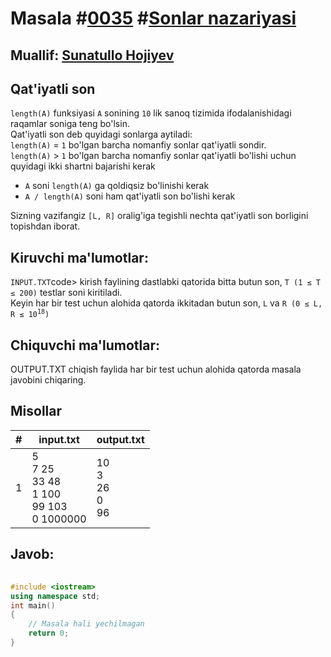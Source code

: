 <h1>Masala #<a href="https://robocontest.uz/tasks/0035">0035</a> #<a href="https://robocontest.uz/tasks?category=4">Sonlar nazariyasi</a></h1>
<h2> Muallif: <a href="https://robocontest.uz/profile/sunnat">Sunatullo Hojiyev</a></h2>
<h2>Qat'iyatli son</h2>
<p>
    <code>length(A)</code> funksiyasi <code>A</code> sonining <code>10</code> lik sanoq tizimida ifodalanishidagi raqamlar soniga teng bo'lsin.<br>
    Qat'iyatli son deb quyidagi sonlarga aytiladi:<br>
    <code>length(A)</code> = <code>1</code> bo'lgan barcha nomanfiy sonlar qat'iyatli sondir.<br>
    <code>length(A)</code> > <code>1</code> bo'lgan barcha nomanfiy sonlar qat'iyatli bo'lishi uchun quyidagi ikki shartni bajarishi kerak
    <ul>
        <li>
            <code>A</code> soni <code>length(A)</code> ga qoldiqsiz bo'linishi kerak
        </li>
        <li>
            <code>A / length(A)</code> soni ham qat'iyatli son bo'lishi kerak
        </li>
    </ul>
Sizning vazifangiz <code>[L, R]</code> oralig'iga tegishli nechta qat'iyatli son borligini topishdan iborat.</p>
<h2>Kiruvchi ma'lumotlar:</h2>
<p>
    <code>INPUT.TXT</code>code> kirish faylining dastlabki qatorida bitta butun son, <code>T (1 ≤ T ≤ 200)</code> testlar soni kiritiladi.<br>
    Keyin har bir test uchun alohida qatorda ikkitadan butun son, <code>L</code> va <code>R (0 ≤ L, R ≤ 10<sup>18</sup>)</code></p>
<h2>Chiquvchi ma'lumotlar:</h2>
<p>OUTPUT.TXT chiqish faylida har bir test uchun alohida qatorda masala javobini chiqaring.</p>
<h2>Misollar</h2>
<table>
    <thead>
        <tr>
            <th>#</th>
            <th>input.txt</th>
            <th>output.txt</th>
        </tr>
    </thead>
    <tbody>
        <tr>
            <td>1</td>
            <td>5<br>7 25<br>33 48<br>1 100<br>99 103<br>0 1000000</td>
            <td>10<br>3<br>26<br>0<br>96</td>
        </tr>
    </tbody>
</table>
<h2>Javob:</h2>

######
```cpp
#include <iostream>
using namespace std;
int main()
{
    // Masala hali yechilmagan
    return 0;
}
```
